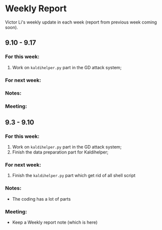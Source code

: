 # Weekly Report
Victor Li's weekly update in each week (report from previous week coming soon).

## 9.10 - 9.17
### For this week:
1. Work on `kaldihelper.py` part in the GD attack system;

### For next week:

### Notes:

### Meeting:


## 9.3 - 9.10
### For this week:
1. Work on `kaldihelper.py` part in the GD attack system;
2. Finish the data preparation part for Kaldihelper;

### For next week:
1. Finish the `kaldihelper.py` part which get rid of all shell script

### Notes:
- The coding has a lot of parts

### Meeting:
- Keep a Weekly report note (which is here)